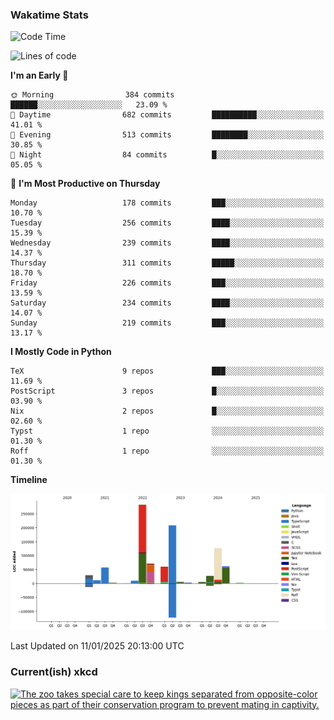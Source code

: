 ### Wakatime Stats
<!--START_SECTION:waka-->
![Code Time](http://img.shields.io/badge/Code%20Time-2%2C985%20hrs%2020%20mins-blue)

![Lines of code](https://img.shields.io/badge/From%20Hello%20World%20I%27ve%20Written-962.4%20thousand%20lines%20of%20code-blue)

**I'm an Early 🐤** 

```text
🌞 Morning                384 commits         ██████░░░░░░░░░░░░░░░░░░░   23.09 % 
🌆 Daytime                682 commits         ██████████░░░░░░░░░░░░░░░   41.01 % 
🌃 Evening                513 commits         ████████░░░░░░░░░░░░░░░░░   30.85 % 
🌙 Night                  84 commits          █░░░░░░░░░░░░░░░░░░░░░░░░   05.05 % 
```
📅 **I'm Most Productive on Thursday** 

```text
Monday                   178 commits         ███░░░░░░░░░░░░░░░░░░░░░░   10.70 % 
Tuesday                  256 commits         ████░░░░░░░░░░░░░░░░░░░░░   15.39 % 
Wednesday                239 commits         ████░░░░░░░░░░░░░░░░░░░░░   14.37 % 
Thursday                 311 commits         █████░░░░░░░░░░░░░░░░░░░░   18.70 % 
Friday                   226 commits         ███░░░░░░░░░░░░░░░░░░░░░░   13.59 % 
Saturday                 234 commits         ████░░░░░░░░░░░░░░░░░░░░░   14.07 % 
Sunday                   219 commits         ███░░░░░░░░░░░░░░░░░░░░░░   13.17 % 
```


**I Mostly Code in Python** 

```text
TeX                      9 repos             ███░░░░░░░░░░░░░░░░░░░░░░   11.69 % 
PostScript               3 repos             █░░░░░░░░░░░░░░░░░░░░░░░░   03.90 % 
Nix                      2 repos             █░░░░░░░░░░░░░░░░░░░░░░░░   02.60 % 
Typst                    1 repo              ░░░░░░░░░░░░░░░░░░░░░░░░░   01.30 % 
Roff                     1 repo              ░░░░░░░░░░░░░░░░░░░░░░░░░   01.30 % 
```



**Timeline**

![Lines of Code chart](https://raw.githubusercontent.com/joshuajeschek/joshuajeschek/main/assets/bar_graph.png)


 Last Updated on 11/01/2025 20:13:00 UTC
<!--END_SECTION:waka-->

### Current(ish) xkcd
<a id="xkcd-a" title="The zoo takes special care to keep kings separated from opposite-color pieces as part of their conservation program to prevent mating in captivity." href="https://www.xkcd.com" target="_blank">
        <img align="center" id="xkcd-img" src="https://imgs.xkcd.com/comics/chess_zoo.png" alt="The zoo takes special care to keep kings separated from opposite-color pieces as part of their conservation program to prevent mating in captivity." height=300 />
</a>
